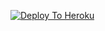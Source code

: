 [![Deploy To Heroku](https://www.herokucdn.com/deploy/button.svg)](https://heroku.com/deploy?template=https://github.com/CrazyMindd/testedit2.git)
